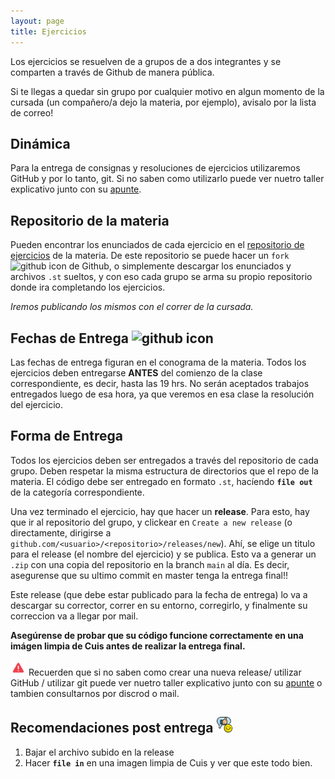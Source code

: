 ```yaml
---
layout: page
title: Ejercicios
---
```


Los ejercicios se resuelven de a grupos de a dos integrantes y se comparten a través de Github de manera pública.

Si te llegas a quedar sin grupo por cualquier motivo en algun momento de la cursada (un compañero/a dejo la materia, por ejemplo), avisalo por la lista de correo!

## Dinámica

Para la entrega de consignas y resoluciones de ejercicios utilizaremos GitHub y por lo tanto, git. Si no saben como utilizarlo puede ver nuetro taller explicativo junto con su <a href="{{ '/apuntes.html' | relative_url }}">apunte</a>.

## Repositorio de la materia

Pueden encontrar los enunciados de cada ejercicio en el [repositorio de ejercicios](https://github.com/algoritmos-iii/ejercicios-2022-2c)
de la materia. De este repositorio se puede hacer un `fork` <img alt="github icon" width="17px" src="https://icongr.am/octicons/git-fork.svg?size=128&color=currentColor" /> de Github, o simplemente descargar los enunciados y archivos `.st` sueltos, y con eso cada grupo se arma su propio repositorio donde ira completando los ejercicios.

_Iremos publicando los mismos con el correr de la cursada._

## Fechas de Entrega <img alt="github icon" width="22px" src="https://icongr.am/fontawesome/calendar-times-o.svg?size=148&color=currentColor" />

Las fechas de entrega figuran en el conograma de la materia. Todos los ejercicios deben entregarse **ANTES** del comienzo de la clase correspondiente, es decir, hasta las 19 hrs. No serán aceptados trabajos entregados luego de esa hora, ya que veremos en esa clase la resolución del ejercicio.

## Forma de Entrega

Todos los ejercicios deben ser entregados a través del repositorio de cada grupo. Deben respetar la misma estructura de directorios que el repo de la materia. El código debe ser entregado en formato `.st`, hacíendo **`file out`** de la categoría correspondiente.

Una vez terminado el ejercicio, hay que hacer un **release**. Para esto, hay que ir al repositorio del grupo, y clickear en `Create a new release` (o directamente, dirigirse a `github.com/<usuario>/<repositorio>/releases/new`). Ahí, se elige un titulo para el release (el nombre del ejercicio) y se publica. Esto va a generar un `.zip` con una copia del repositorio en la branch `main` al día. Es decir, asegurense que su ultimo commit en master tenga la entrega final!!

Este release (que debe estar publicado para la fecha de entrega) lo va a descargar su corrector, correr en su entorno, corregirlo, y finalmente su correccion va a llegar por mail.

**Asegúrense de probar que su código funcione correctamente en una imágen limpia de Cuis antes de realizar la entrega final.**

<img alt="github icon" width="25px" src="./assets/icons/advertencia.png" /> Recuerden que si no saben como crear una nueva release/ utilizar GitHub / utilizar git puede ver nuetro taller explicativo junto con su <a href="{{ '/apuntes.html' | relative_url }}">apunte</a> o tambien consultarnos por discrod o mail.

## Recomendaciones post entrega <img alt="github icon" width="25px" src="./assets/icons/bueno.png" />

1. Bajar el archivo subido en la release
2. Hacer **`file in`** en una imagen limpia de Cuis y ver que este todo bien.